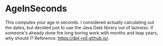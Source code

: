 # AgeInSeconds

This computes your age in seconds. I considered actually calculating out the dates, but decided just to use the Java Date library out of laziness. If someone's already done the long boring work with months and leap years, why should I? Reference: https://dpt-roll.github.io/.

